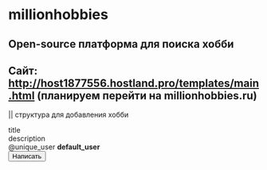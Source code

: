 # millionhobbies
## Open-source платформа для поиска хобби

## Сайт: http://host1877556.hostland.pro/templates/main.html (планируем перейти на millionhobbies.ru)

|| структура для добавления хобби
<div class="search-result_button">
    <div class="search-result_button-title" id="w">
        title
    </div>
    <div class="search-result_button-desc" id="w">
        description
    </div>
    <div class="search-result_button-user" id="w">
        @unique_user <b>default_user</b>
    </div>
    <div class="search-result_button-write">
        <form action=link><button class="write-me">Написать</button></form>
    </div>
</div>
